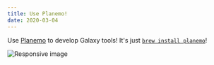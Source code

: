 ```yaml
---
title: Use Planemo!
date: 2020-03-04
---
```


Use [Planemo](http://planemo.readthedocs.io/en/latest/index.html) to develop Galaxy tools! It's just [`brew install planemo`](http://planemo.readthedocs.io/en/latest/readme.html#obtaining-planemo)!

<img src="/src/splash/planemo/planemo-logo.png" class="img-responsive" alt="Responsive image">
